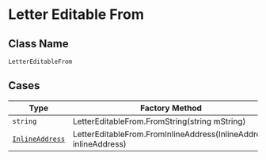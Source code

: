 
# Letter Editable From

## Class Name

`LetterEditableFrom`

## Cases

| Type | Factory Method |
|  --- | --- |
| `string` | LetterEditableFrom.FromString(string mString) |
| [`InlineAddress`](../../../doc/models/containers/inline-address.md) | LetterEditableFrom.FromInlineAddress(InlineAddress inlineAddress) |

